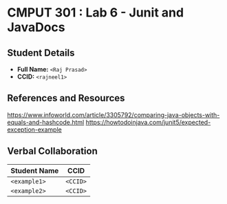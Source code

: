 # CMPUT 301 : Lab 6 - Junit and JavaDocs

## Student Details

- **Full Name:** `<Raj Prasad>`
- **CCID:** `<rajneel1>`

## References and Resources

https://www.infoworld.com/article/3305792/comparing-java-objects-with-equals-and-hashcode.html
https://howtodoinjava.com/junit5/expected-exception-example

## Verbal Collaboration

| Student Name | CCID     |
| ------------ | -------- |
| `<example1>` | `<CCID>` |
| `<example2>` | `<CCID>` |
